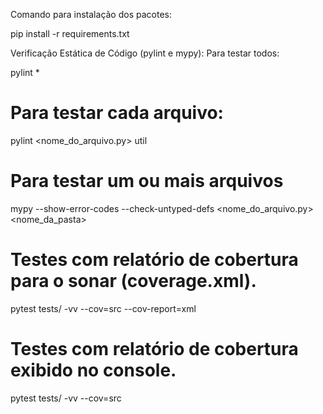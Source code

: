 Comando para instalação dos pacotes:

pip install -r requirements.txt 

Verificação Estática de Código (pylint e mypy): Para testar todos:

pylint *

# Para testar cada arquivo:
pylint <nome_do_arquivo.py> util

# Para testar um ou mais arquivos
mypy --show-error-codes --check-untyped-defs <nome_do_arquivo.py>  <nome_da_pasta>

# Testes com relatório de cobertura para o sonar (coverage.xml).
pytest tests/ -vv --cov=src --cov-report=xml

# Testes com relatório de cobertura exibido no console.
pytest tests/ -vv --cov=src